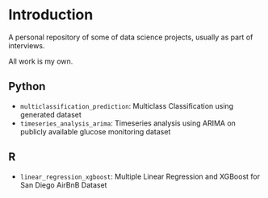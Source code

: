 # Introduction

A personal repository of some of data science projects, usually as part of interviews. 

All work is my own. 

## Python
- `multiclassification_prediction`: Multiclass Classification using generated dataset
- `timeseries_analysis_arima`: Timeseries analysis using ARIMA on publicly available glucose monitoring dataset

## R
- `linear_regression_xgboost`: Multiple Linear Regression and XGBoost for San Diego AirBnB Dataset 
